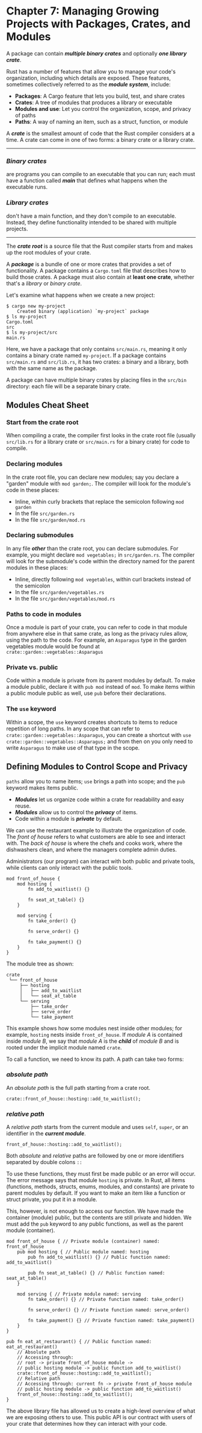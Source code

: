 # Chapter 7: Managing Growing Projects with Packages, Crates, and Modules

A package can contain ***multiple binary crates*** and optionally ***one library crate***.

Rust has a number of features that allow you to manage your code's organization, including which details are exposed. 
These features, sometimes collectively referred to as the ***module system***, include:

* **Packages**: A Cargo feature that lets you build, test, and share crates
* **Crates**: A tree of modules that produces a library or executable
* **Modules and use**: Let you control the organization, scope, and privacy of paths
* **Paths**: A way of naming an item, such as a struct, function, or module

A ***crate*** is the smallest amount of code that the Rust compiler considers at a time.
A crate can come in one of two forms: a binary crate or a library crate.

---

### ***Binary crates*** 
are programs you can compile to an executable that you can run;
each must have a function called ***main*** that defines what happens when the executable runs.

### ***Library crates*** 
don't have a main function, and they don't compile to an executable.
Instead, they define functionality intended to be shared with multiple projects.

---

The ***crate root*** is a source file that the Rust compiler starts from and makes up the root modules of your crate.

A ***package*** is a bundle of one or more crates that provides a set of functionality.
A package contains a `Cargo.toml` file that describes how to build those crates.
A package must also contain at **least one crate**, whether that's a *library* or *binary crate*.

Let's examine what happens when we create a new project:
```
$ cargo new my-project
    Created binary (application) `my-project` package
$ ls my-project
Cargo.toml
src
$ ls my-project/src
main.rs
```
Here, we have a package that only contains `src/main.rs`, meaning it only contains a binary crate named `my-project`.
If a package contains `src/main.rs` and `src/lib.rs`, it has two crates:
a binary and a library, both with the same name as the package.

A package can have multiple binary crates by placing files in the `src/bin` directory: 
each file will be a separate binary crate.

## Modules Cheat Sheet

### Start from the crate root
When compiling a crate, the compiler first looks in the crate root file 
(usually `src/lib.rs` for a library crate or `src/main.rs` for a binary crate)
for code to compile.

### Declaring modules
In the crate root file, you can declare new modules; say you declare a "garden" module with `mod garden;`.
The compiler will look for the module's code in these places:
* Inline, within curly brackets that replace the semicolon following `mod garden`
* In the file `src/garden.rs`
* In the file `src/garden/mod.rs`

### Declaring submodules
In any file ***other*** than the crate root, you can declare submodules.
For example, you might declare `mod vegetables;` in `src/garden.rs`.
The compiler will look for the submodule's code within the directory named for the parent modules in these places:
* Inline, directly following `mod vegetables`, within curl brackets instead of the semicolon
* In the file `src/garden/vegetables.rs`
* In the file `src/garden/vegetables/mod.rs`

### Paths to code in modules
Once a module is part of your crate, you can refer to code in that module from anywhere else in that same crate,
as long as the privacy rules allow, using the path to the code.
For example, 
an `Asparagus` type in the garden vegetables module would be found at `crate::garden::vegetables::Asparagus`

### Private vs. public
Code within a module is private from its parent modules by default. 
To make a module public, declare it with `pub mod` instead of `mod`.
To make items within a public module public as well, use `pub` before their declarations.

### The `use` keyword
Within a scope, the `use` keyword creates shortcuts to items to reduce repetition of long paths.
In any scope that can refer to `crate::garden::vegetables::Asparagus`,
you can create a shortcut with `use crate::garden::vegetables::Asparagus;` and from then on you only need to write
`Asparagus` to make use of that type in the scope.

## Defining Modules to Control Scope and Privacy

`paths` allow you to name items; `use` brings a path into scope; and the `pub` keyword makes items public.

* ***Modules*** let us organize code within a crate for readability and easy reuse.
* ***Modules*** allow us to control the ***privacy*** of items.
* Code within a module is ***private*** by default.

We can use the restaurant example to illustrate the organization of code.
The *front of house* refers to what customers are able to see and interact with.
The *back of house* is where the chefs and cooks work, where the dishwashers clean, 
and where the managers complete admin duties.

Administrators (our program) can interact with both public and private tools,
while clients can only interact with the public tools.

```
mod front_of_house {
    mod hosting {
        fn add_to_waitlist() {}
        
        fn seat_at_table() {}
    }
    
    mod serving {
        fn take_order() {}
        
        fn serve_order() {}
        
        fn take_payment() {}
    }
}
```
The module tree as shown:
```
crate
 └── front_of_house
     ├── hosting
     │   ├── add_to_waitlist
     │   └── seat_at_table
     └── serving
         ├── take_order
         ├── serve_order
         └── take_payment
```
This example shows how some modules nest inside other modules;
for example, `hosting` nests inside `front_of_house`.
If *module A* is contained inside *module B*, 
we say that *module A* is the ***child*** of *module B* 
and is rooted under the implicit module named `crate`.

To call a function, we need to know its path. A path can take two forms:

### ***absolute path***
An *absolute path* is the full path starting from a crate root.
```
crate::front_of_house::hosting::add_to_waitlist();
```

### ***relative path***
A *relative path* starts from the current module and uses `self`, `super`, or an identifier in the ***current module***.
```
front_of_house::hosting::add_to_waitlist();
```

Both *absolute* and *relative* paths are followed by one or more identifiers separated by double colons `::`

To use these functions, they must first be made public or an error will occur.
The error message says that module `hosting` is private.
In Rust, all items (functions, methods, structs, enums, modules, and constants) are private to parent modules by default.
If you want to make an item like a function or struct private, you put it in a module.

This, however, is not enough to access our function. 
We have made the container (module) public, but the contents are still private and hidden.
We must add the `pub` keyword to any public functions, as well as the parent module (container).

```
mod front_of_house { // Private module (container) named: front_of_house
    pub mod hosting { // Public module named: hosting
        pub fn add_to_waitlist() {} // Public function named: add_to_waitlist()

        pub fn seat_at_table() {} // Public function named: seat_at_table()
    }

    mod serving { // Private module named: serving
        fn take_order() {} // Private function named: take_order()

        fn serve_order() {} // Private function named: serve_order()

        fn take_payment() {} // Private function named: take_payment()
    }
}

pub fn eat_at_restaurant() { // Public function named: eat_at_restaurant()
    // Absolute path
    // Accessing through: 
    // root -> private front_of_house module ->
    // public hosting module -> public function add_to_waitlist() 
    crate::front_of_house::hosting::add_to_waitlist(); 
    // Relative path
    // Accessing through: current fn -> private front_of_house module 
    // public hosting module -> public function add_to_waitlist()  
    front_of_house::hosting::add_to_waitlist();
}
```
The above library file has allowed us to create a high-level overview of what we are exposing others to use.
This public API is our contract with users of your crate that determines how they can interact with your code.






